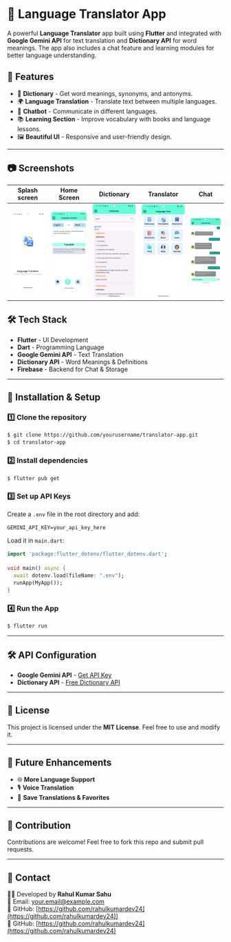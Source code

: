 # 📖 Language Translator App

A powerful **Language Translator** app built using **Flutter** and integrated with **Google Gemini API** for text translation and **Dictionary API** for word meanings. The app also includes a chat feature and learning modules for better language understanding.



## 🌟 Features

- 📖 **Dictionary** - Get word meanings, synonyms, and antonyms.
- 🌍 **Language Translation** - Translate text between multiple languages.
- 💬 **Chatbot** - Communicate in different languages.
- 📚 **Learning Section** - Improve vocabulary with books and language lessons.
- 🖼️ **Beautiful UI** - Responsive and user-friendly design.

---

## 📷 Screenshots

Splash screen | Home Screen | Dictionary | Translator | Chat | 
|------------|------------|------------|------------|------------|
| <img src="https://github.com/rahulkumardev24/Language_translator_Project_using_flutter/blob/master/Screenshot_20250311_215538.png" width="200"/>| <img src="https://raw.githubusercontent.com/rahulkumardev24/Language_translator_Project_using_flutter/master/Screenshot_20250311_220616.png" width="200"/> | <img src="https://github.com/rahulkumardev24/Language_translator_Project_using_flutter/blob/master/Screenshot_20250311_221448.png" width="200"/>| <img src="https://github.com/rahulkumardev24/Language_translator_Project_using_flutter/blob/master/Screenshot_20250311_221409.png" width="200"/> | <img src="https://github.com/rahulkumardev24/Language_translator_Project_using_flutter/blob/master/Screenshot_20250311_221839.png" width="200"/> |




## 🛠️ Tech Stack

- **Flutter** - UI Development
- **Dart** - Programming Language
- **Google Gemini API** - Text Translation
- **Dictionary API** - Word Meanings & Definitions
- **Firebase** - Backend for Chat & Storage

---

## 🚀 Installation & Setup

### 1️⃣ Clone the repository
```sh
$ git clone https://github.com/yourusername/translator-app.git
$ cd translator-app
```

### 2️⃣ Install dependencies
```sh
$ flutter pub get
```

### 3️⃣ Set up API Keys
Create a `.env` file in the root directory and add:
```env
GEMINI_API_KEY=your_api_key_here
```

Load it in `main.dart`:
```dart
import 'package:flutter_dotenv/flutter_dotenv.dart';

void main() async {
  await dotenv.load(fileName: ".env");
  runApp(MyApp());
}
```

### 4️⃣ Run the App
```sh
$ flutter run
```

---

## 🛠 API Configuration

- **Google Gemini API** - [Get API Key](https://console.cloud.google.com/)
- **Dictionary API** - [Free Dictionary API](https://dictionaryapi.dev/)

---

## 📜 License

This project is licensed under the **MIT License**. Feel free to use and modify it.

---

## 🎯 Future Enhancements

- 🌐 **More Language Support**
- 🎙️ **Voice Translation**
- 📌 **Save Translations & Favorites**

---

## 🤝 Contribution

Contributions are welcome! Feel free to fork this repo and submit pull requests.

---

## 🔗 Contact

👨‍💻 Developed by **Rahul Kumar Sahu**  
📧 Email: [your.email@example.com](mailto:your.email@example.com)  
🔗 GitHub: [https://github.com/rahulkumardev24](https://github.com/rahulkumardev24))  
🔗 GitHub: [https://github.com/rahulkumardev24](https://github.com/rahulkumardev24)  


